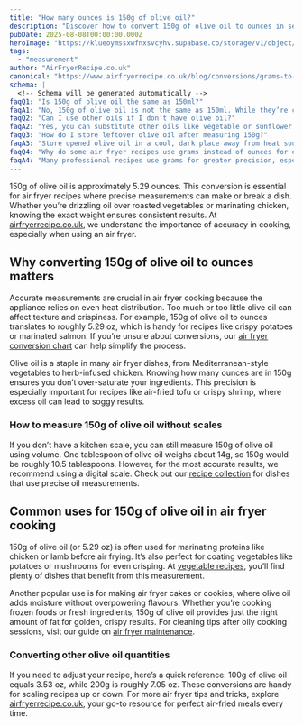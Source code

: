 ```yaml
---
title: "How many ounces is 150g of olive oil?"
description: "Discover how to convert 150g of olive oil to ounces in seconds. Perfect for air fryer recipes and precise cooking measurements."
pubDate: 2025-08-08T00:00:00.000Z
heroImage: "https://klueoymssxwfnxsvcyhv.supabase.co/storage/v1/object/public/Shmucket/how-many-ounces-is-150g-of-olive-oil.webp"
tags:
  - "measurement"
author: "AirFryerRecipe.co.uk"
canonical: "https://www.airfryerrecipe.co.uk/blog/conversions/grams-to-ounces/how-many-ounces-is-150g-of-olive-oil"
schema: |
  <!-- Schema will be generated automatically -->
faqQ1: "Is 150g of olive oil the same as 150ml?"
faqA1: "No, 150g of olive oil is not the same as 150ml. While they’re close in volume, olive oil’s density means 150ml weighs about 138g. For precise air fryer cooking, always measure by weight when the recipe specifies grams."
faqQ2: "Can I use other oils if I don’t have olive oil?"
faqA2: "Yes, you can substitute other oils like vegetable or sunflower oil in equal weights. However, olive oil has a distinct flavour and smoke point, which may affect your dish’s taste and cooking time in the air fryer."
faqQ3: "How do I store leftover olive oil after measuring 150g?"
faqA3: "Store opened olive oil in a cool, dark place away from heat sources. Use within 3-6 months for best quality. For air fryer cooking, fresh oil gives better results than oil that’s been sitting for months."
faqQ4: "Why do some air fryer recipes use grams instead of ounces for oil?"
faqA4: "Many professional recipes use grams for greater precision, especially in baking. Since air fryers cook quickly, exact measurements ensure consistent results. Our conversion guide helps bridge the gap between metric and imperial measurements."
---
```

<p>150g of olive oil is approximately 5.29 ounces. This conversion is essential for air fryer recipes where precise measurements can make or break a dish. Whether you’re drizzling oil over roasted vegetables or marinating chicken, knowing the exact weight ensures consistent results. At <a href=https://www.airfryerrecipe.co.uk>airfryerrecipe.co.uk</a>, we understand the importance of accuracy in cooking, especially when using an air fryer.</p>

<h2>Why converting 150g of olive oil to ounces matters</h2>  
<p>Accurate measurements are crucial in air fryer cooking because the appliance relies on even heat distribution. Too much or too little olive oil can affect texture and crispiness. For example, 150g of olive oil to ounces translates to roughly 5.29 oz, which is handy for recipes like crispy potatoes or marinated salmon. If you’re unsure about conversions, our <a href=https://www.airfryerrecipe.co.uk/air-fryer-conversion-chart>air fryer conversion chart</a> can help simplify the process.</p>  

<p>Olive oil is a staple in many air fryer dishes, from Mediterranean-style vegetables to herb-infused chicken. Knowing how many ounces are in 150g ensures you don’t over-saturate your ingredients. This precision is especially important for recipes like air-fried tofu or crispy shrimp, where excess oil can lead to soggy results.</p>  

<h3>How to measure 150g of olive oil without scales</h3>  
<p>If you don’t have a kitchen scale, you can still measure 150g of olive oil using volume. One tablespoon of olive oil weighs about 14g, so 150g would be roughly 10.5 tablespoons. However, for the most accurate results, we recommend using a digital scale. Check out our <a href=https://www.airfryerrecipe.co.uk/recipes>recipe collection</a> for dishes that use precise oil measurements.</p>  

<h2>Common uses for 150g of olive oil in air fryer cooking</h2>  
<p>150g of olive oil (or 5.29 oz) is often used for marinating proteins like chicken or lamb before air frying. It’s also perfect for coating vegetables like potatoes or mushrooms for even crisping. At <a href=https://www.airfryerrecipe.co.uk/recipe-category/vegetables>vegetable recipes</a>, you’ll find plenty of dishes that benefit from this measurement.</p>  

<p>Another popular use is for making air fryer cakes or cookies, where olive oil adds moisture without overpowering flavours. Whether you’re cooking frozen foods or fresh ingredients, 150g of olive oil provides just the right amount of fat for golden, crispy results. For cleaning tips after oily cooking sessions, visit our guide on <a href=https://www.airfryerrecipe.co.uk/air-fryer-cleaner>air fryer maintenance</a>.</p>  

<h3>Converting other olive oil quantities</h3>  
<p>If you need to adjust your recipe, here’s a quick reference: 100g of olive oil equals 3.53 oz, while 200g is roughly 7.05 oz. These conversions are handy for scaling recipes up or down. For more air fryer tips and tricks, explore <a href=https://www.airfryerrecipe.co.uk>airfryerrecipe.co.uk</a>, your go-to resource for perfect air-fried meals every time.</p>
